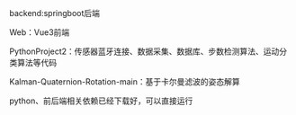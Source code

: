 backend:springboot后端

Web：Vue3前端

PythonProject2：传感器蓝牙连接、数据采集、数据库、步数检测算法、运动分类算法等代码

Kalman-Quaternion-Rotation-main：基于卡尔曼滤波的姿态解算

python、前后端相关依赖已经下载好，可以直接运行
